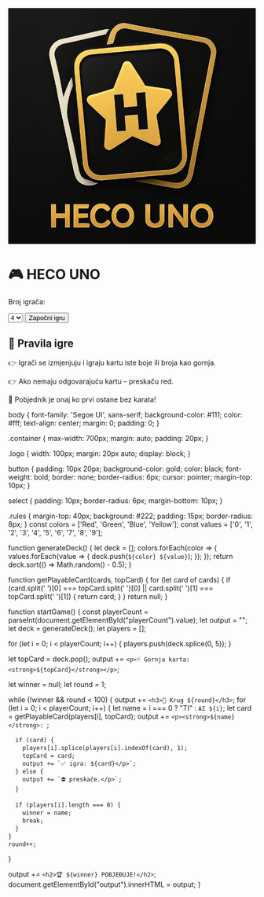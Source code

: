 <!DOCTYPE html>
<html lang="en">
<head>
  <meta charset="UTF-8" />
  <meta name="viewport" content="width=device-width, initial-scale=1.0"/>
  <title>HECO UNO</title>
  <link rel="stylesheet" href="style.css" />
</head>
<body>
  <div class="container">
    <img src="logo.png" alt="HECO UNO logo" class="logo" />
    <h1>🎮 HECO UNO</h1>
    <div id="game">
      <p>Broj igrača:</p>
      <select id="playerCount">
        <option value="2">2</option>
        <option value="3">3</option>
        <option value="4" selected>4</option>
      </select>
      <button onclick="startGame()">Započni igru</button>
    </div>
    <div id="output"></div>
    <div class="rules">
      <h2>📜 Pravila igre</h2>
      <p>👉 Igrači se izmjenjuju i igraju kartu iste boje ili broja kao gornja.</p>
      <p>👉 Ako nemaju odgovarajuću kartu – preskaču red.</p>
      <p>🎯 Pobjednik je onaj ko prvi ostane bez karata!</p>
    </div>
  </div>
  <script src="script.js"></script>
</body>
</html>
body {
  font-family: 'Segoe UI', sans-serif;
  background-color: #111;
  color: #fff;
  text-align: center;
  margin: 0;
  padding: 0;
}

.container {
  max-width: 700px;
  margin: auto;
  padding: 20px;
}

.logo {
  width: 100px;
  margin: 20px auto;
  display: block;
}

button {
  padding: 10px 20px;
  background-color: gold;
  color: black;
  font-weight: bold;
  border: none;
  border-radius: 6px;
  cursor: pointer;
  margin-top: 10px;
}

select {
  padding: 10px;
  border-radius: 6px;
  margin-bottom: 10px;
}

.rules {
  margin-top: 40px;
  background: #222;
  padding: 15px;
  border-radius: 8px;
}
const colors = ['Red', 'Green', 'Blue', 'Yellow'];
const values = ['0', '1', '2', '3', '4', '5', '6', '7', '8', '9'];

function generateDeck() {
  let deck = [];
  colors.forEach(color => {
    values.forEach(value => {
      deck.push(`${color} ${value}`);
    });
  });
  return deck.sort(() => Math.random() - 0.5);
}

function getPlayableCard(cards, topCard) {
  for (let card of cards) {
    if (card.split(' ')[0] === topCard.split(' ')[0] || card.split(' ')[1] === topCard.split(' ')[1]) {
      return card;
    }
  }
  return null;
}

function startGame() {
  const playerCount = parseInt(document.getElementById("playerCount").value);
  let output = "";
  let deck = generateDeck();
  let players = [];

  for (let i = 0; i < playerCount; i++) {
    players.push(deck.splice(0, 5));
  }

  let topCard = deck.pop();
  output += `<p>🃏 Gornja karta: <strong>${topCard}</strong></p>`;

  let winner = null;
  let round = 1;

  while (!winner && round < 100) {
    output += `<h3>🔁 Krug ${round}</h3>`;
    for (let i = 0; i < playerCount; i++) {
      let name = i === 0 ? "TI" : `AI ${i}`;
      let card = getPlayableCard(players[i], topCard);
      output += `<p><strong>${name}</strong>: `;

      if (card) {
        players[i].splice(players[i].indexOf(card), 1);
        topCard = card;
        output += `✅ igra: ${card}</p>`;
      } else {
        output += `⛔ preskače.</p>`;
      }

      if (players[i].length === 0) {
        winner = name;
        break;
      }
    }
    round++;
  }

  output += `<h2>🏆 ${winner} POBJEĐUJE!</h2>`;
  document.getElementById("output").innerHTML = output;
}

